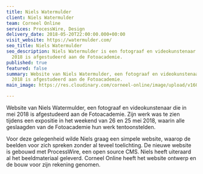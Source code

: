 ```yaml
---
title: Niels Watermulder
client: Niels Watermulder
team: Corneel Online
services: ProcessWire, Design
delivery_date: 2018-05-20T22:00:00.000+00:00
visit_website: https://watermulder.com/
seo_title: Niels Watermulder
seo_description: Niels Watermulder is een fotograaf en videokunstenaar die in mei
  2018 is afgestudeerd aan de Fotoacademie.
published: true
featured: false
summary: Website van Niels Watermulder, een fotograaf en videokunstenaar die in mei
  2018 is afgestudeerd aan de Fotoacademie.
main_image: https://res.cloudinary.com/corneel-online/image/upload/v1602856412/corneel/watermulder_w1kkea.jpg

---
```

Website van Niels Watermulder, een fotograaf en videokunstenaar die in mei 2018 is afgestudeerd aan de Fotoacademie. Zijn werk was te zien tijdens een expositie in het weekend van 26 en 25 mei 2018, waarin alle geslaagden van de Fotoacademie hun werk tentoonstelden.

Voor deze gelegenheid wilde Niels graag een simpele website, waarop de beelden voor zich spreken zonder al teveel toelichting. De nieuwe website is gebouwd met ProcessWire, een open source CMS. Niels heeft uiteraard al het beeldmateriaal geleverd. Corneel Online heeft het website ontwerp en de bouw voor zijn rekening genomen.